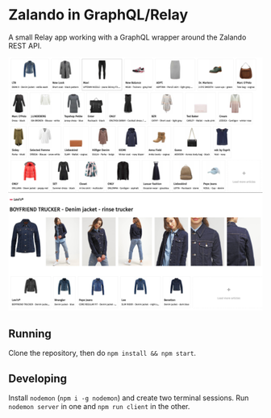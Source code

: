 # Zalando in GraphQL/Relay

A small Relay app working with a GraphQL wrapper around the Zalando REST API.

![List](doc/img/list.png)
![Detail](doc/img/detail.png)

## Running

Clone the repository, then do `npm install && npm start`.

## Developing

Install `nodemon` (`npm i -g nodemon`) and create two terminal sessions. Run `nodemon server` in one and `npm run client` in the other.
